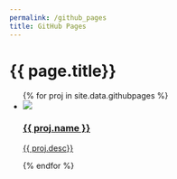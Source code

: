 ```yaml
---
permalink: /github_pages
title: GitHub Pages
---
```

<h1 class="gitHubTitle">{{ page.title}}</h1>
<div class="txt-center">
<ul class="cell cellGh">
  {% for proj in site.data.githubpages %}
  <a href="{{proj.link}}" target="_blank">
  <li>
    <img src="{{proj.img}}"/>
    <h3>{{ proj.name }}</h3>
    <p>{{ proj.desc}}</p>
  </li></a>
  {% endfor %}
</ul>
</div>
<br>